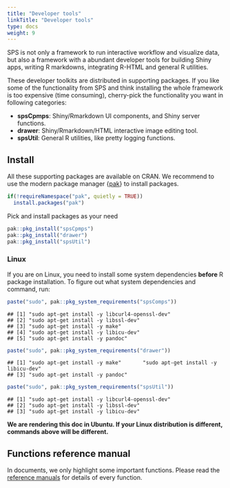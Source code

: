 ```yaml
---
title: "Developer tools"
linkTitle: "Developer tools"
type: docs
weight: 9
---
```


SPS is not only a framework to run interactive workflow and visualize data, but 
also a framework with a abundant developer tools for building Shiny apps, writing R markdowns,
integrating R-HTML and general R utilities. 

These developer toolkits are distributed in supporting packages. If you like 
some of the functionality from SPS and think installing the whole framework is 
too expensive (time consuming), cherry-pick the functionality you want in following
categories:

- **spsCpmps**: Shiny/Rmarkdown UI components, and Shiny server functions.
- **drawer**: Shiny/Rmarkdown/HTML interactive image editing tool.
- **spsUtil**: General R utilities, like pretty logging functions.


## Install
All these supporting packages are available on CRAN. We recommend to use the 
modern package manager {[pak](https://github.com/r-lib/pak)} to install packages. 


```r
if(!requireNamespace("pak", quietly = TRUE))
  install.packages("pak")
```


Pick and install packages as your need 

```r
pak::pkg_install("spsCpmps")
pak::pkg_install("drawer")
pak::pkg_install("spsUtil")
```

### Linux 

If you are on Linux, you need to install some system dependencies **before** R package
installation. To figure out 
what system dependencies and command, run: 


```r
paste("sudo", pak::pkg_system_requirements("spsComps"))
```

```
## [1] "sudo apt-get install -y libcurl4-openssl-dev"
## [2] "sudo apt-get install -y libssl-dev"          
## [3] "sudo apt-get install -y make"                
## [4] "sudo apt-get install -y libicu-dev"          
## [5] "sudo apt-get install -y pandoc"
```

```r
paste("sudo", pak::pkg_system_requirements("drawer"))
```

```
## [1] "sudo apt-get install -y make"       "sudo apt-get install -y libicu-dev"
## [3] "sudo apt-get install -y pandoc"
```

```r
paste("sudo", pak::pkg_system_requirements("spsUtil"))
```

```
## [1] "sudo apt-get install -y libcurl4-openssl-dev"
## [2] "sudo apt-get install -y libssl-dev"          
## [3] "sudo apt-get install -y libicu-dev"
```


<b class = "text-primary">We are rendering this doc in Ubuntu. If your Linux distribution is different, commands above will be different.</b>

## Functions reference manual
In documents, we only highlight some important functions. Please read 
the [reference manuals](/sps/sps_funcs) for details of every function. 





